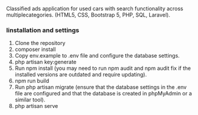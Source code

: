 Classified ads application for used cars with search functionality across multiplecategories.
(HTML5, CSS, Bootstrap 5, PHP, SQL, Laravel).

<h3 align="left">Iinstallation and settings</h3>

1. Clone the repository
2. composer install
3. Copy env.example to .env file and configure the database settings.
4. php artisan key:generate
5. Run npm install (you may need to run npm audit and npm audit fix if the installed versions are outdated and require updating).
6. npm run build
7. Run php artisan migrate (ensure that the database settings in the .env file are configured and that the database is created in phpMyAdmin or a similar tool).
8. php artisan serve

